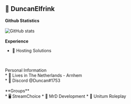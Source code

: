 ### <h2>💼 DuncanElfrink</h2>
**Github Statistics**
<br>
<br>
![GitHub stats](https://github-readme-stats.vercel.app/api?username=DuncanElfrink&count_private=true&theme=radical)
<br>
<br>
**Experience**
<br>
* 📝 Hosting Solutions
<br>
<br>
Personal Information
<br>
* 🏡 Lives in The Netherlands - Arnhem
<br>
* 👀 Discord @Duncan#1753
<br>
<br>
**Groups**
<br>
* 🖥️ StreamChoice
* 🔐 MrD Development
* 🚀 Unitum Roleplay
<!--
**DuncanElfrink/DuncanElfrink** is a ✨ _special_ ✨ repository because its `README.md` (this file) appears on your GitHub profile.

Here are some ideas to get you started:

- 🔭 I’m currently working on ...
- 🌱 I’m currently learning ...
- 👯 I’m looking to collaborate on ...
- 🤔 I’m looking for help with ...
- 💬 Ask me about ...
- 📫 How to reach me: ...
- 😄 Pronouns: ...
- ⚡ Fun fact: ...
-->
